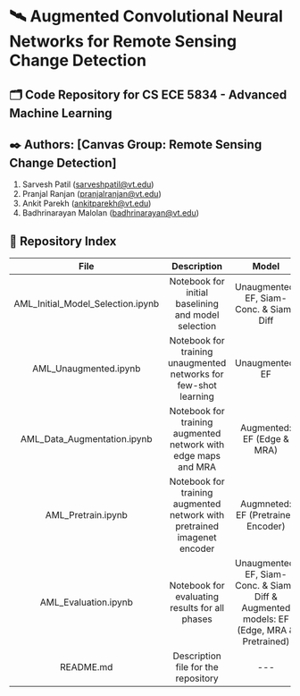 # :artificial_satellite: Augmented Convolutional Neural Networks for Remote Sensing Change Detection 

## :card_index_dividers: Code Repository for CS ECE 5834 - Advanced Machine Learning 

## :black_nib: Authors: [Canvas Group: Remote Sensing Change Detection]
1. Sarvesh Patil (sarveshpatil@vt.edu) 
2. Pranjal Ranjan (pranjalranjan@vt.edu)
3. Ankit Parekh (ankitparekh@vt.edu)
4. Badhrinarayan Malolan (badhrinarayan@vt.edu) 

## :open_file_folder: Repository Index

|              **File**             |                              **Description**                             |                                         **Model**                                         |                                 **Challenge**                                |
|:---------------------------------:|:------------------------------------------------------------------------:|:-----------------------------------------------------------------------------------------:|:----------------------------------------------------------------------------:|
| AML_Initial_Model_Selection.ipynb |            Notebook for initial baselining and model selection           |                         Unaugmented: EF, Siam-Conc.   & Siam-Diff                         |                               Original Dataset                               |
|       AML_Unaugmented.ipynb       |     Notebook for training unaugmented networks for few-shot learning     |                                      Unaugmented: EF                                      |                               Few-shot learning                              |
|    AML_Data_Augmentation.ipynb    |      Notebook for training augmented network with edge maps and MRA      |                                 Augmented: EF (Edge & MRA)                                |                     Original Dataset & Few-shot learning                     |
|         AML_Pretrain.ipynb        | Notebook for training augmented network with pretrained imagenet encoder |                            Augmneted: EF (Pretrained   Encoder)                           |                     Original Dataset & Few-shot learning                     |
|        AML_Evaluation.ipynb       |              Notebook for evaluating results for all phases              | Unaugmented: EF, Siam-Conc.   & Siam-Diff & Augmented models: EF (Edge, MRA & Pretrained) | Original Dataset, Few-shot learning, Noise Robustification & Dataset   Shift |
|             README.md             |                    Description file for the repository                   |                                            ---                                            |                                      ---                                     |                                 
